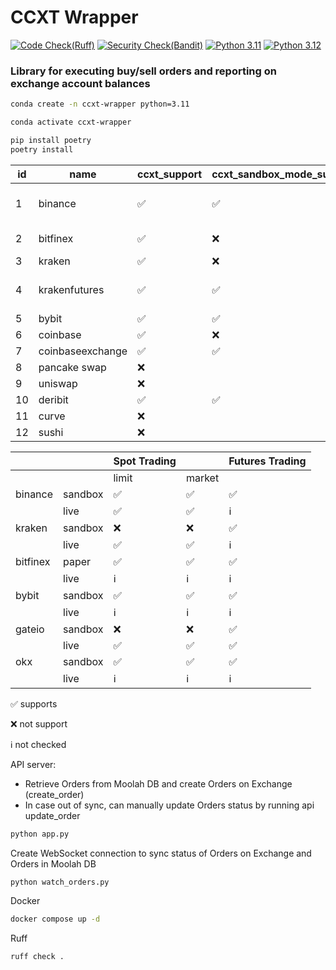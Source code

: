 # CCXT Wrapper
[![Code Check(Ruff)](https://github.com/laisee/ccxt-wrapper/actions/workflows/code-check.yml/badge.svg)](https://github.com/laisee/ccxt-wrapper/actions/workflows/code-check.yml)
[![Security Check(Bandit)](https://github.com/laisee/ccxt-wrapper/actions/workflows/main.yml/badge.svg)](https://github.com/laisee/ccxt-wrapper/actions/workflows/main.yml)
[![Python 3.11](https://img.shields.io/badge/python-3.11-blue.svg)](https://www.python.org/downloads/release/python-311/)
[![Python 3.12](https://img.shields.io/badge/python-3.12-blue.svg)](https://www.python.org/downloads/release/python-312/)

### Library for executing buy/sell orders and reporting on exchange account balances


```bash
conda create -n ccxt-wrapper python=3.11
```

```bash
conda activate ccxt-wrapper
```

```bash
pip install poetry
poetry install
```

| id | name             | ccxt_support | ccxt_sandbox_mode_support | ccxt_pro_support           | implemented                     |
|----|------------------|--------------|---------------------------|----------------------------|---------------------------------|
| 1  | binance          | ✅            | ✅                         | ✅                          | binance-spot (limit, market)    |
| 2  | bitfinex         | ✅            | ❌                         | ✅(not support watchOrders) |                                 |
| 3  | kraken           | ✅            | ❌                         | ✅                          |                                 |
| 4  | krakenfutures    | ✅            | ✅                         | ✅                          | kraken-futures (limit, market)  |
| 5  | bybit            | ✅            | ✅                         | ✅                          |                                 |
| 6  | coinbase         | ✅            | ❌                         | ✅                          |                                 |
| 7  | coinbaseexchange | ✅            | ✅                         | ✅                          |                                 |
| 8  | pancake swap     | ❌            |                           |                            |                                 |
| 9  | uniswap          | ❌            |                           |                            |                                 |
| 10 | deribit          | ✅            | ✅                         | ✅                          |                                 |
| 11 | curve            | ❌            |                           |                            |                                 |
| 12 | sushi            | ❌            |                           |                            |                                 |

|         |         | Spot Trading |        | Futures Trading  |
|---------|---------|--------------|--------|------------------|
|         |         | limit        | market |                  |
| binance | sandbox | ✅            | ✅      | ✅                |
|         | live    | ✅           | ✅     | ℹ️               |
| kraken  | sandbox | ❌            | ❌      | ✅                |
|         | live    | ✅           | ✅     | ℹ️               |
| bitfinex| paper   | ✅            | ✅      | ✅                |
|         | live    | ℹ️           | ℹ️     | ℹ️               |
| bybit   | sandbox | ✅            | ✅      | ✅                |
|         | live    | ℹ️           | ℹ️     | ℹ️               |
| gateio  | sandbox | ❌            | ❌      | ✅                |
|         | live    | ✅           | ✅     | ✅               |
| okx     | sandbox | ✅            | ✅      | ✅                |
|         | live    | ℹ️           | ℹ️     | ℹ️               |

✅	supports

❌	not support

ℹ️	not checked

API server: 
- Retrieve Orders from Moolah DB and create Orders on Exchange (create_order)
- In case out of sync, can manually update Orders status by running api update_order

```bash
python app.py
```


Create WebSocket connection to sync status of Orders on Exchange and Orders in Moolah DB 
```bash
python watch_orders.py
```

Docker
```bash
docker compose up -d
```

Ruff
```bash
ruff check .
```
